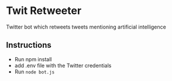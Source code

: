 # Twit Retweeter

Twitter bot which retweets tweets mentioning artificial intelligence

## Instructions

* Run npm install
* add .env file with the Twitter credentials
* Run `node bot.js`